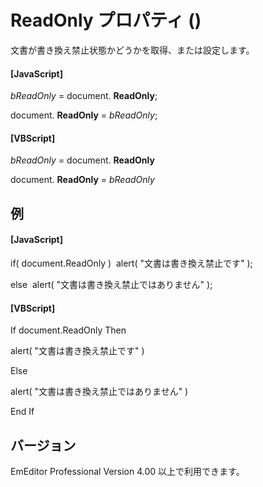 # ReadOnly プロパティ ()

文書が書き換え禁止状態かどうかを取得、または設定します。

#### \[JavaScript\]

_bReadOnly_ = document. **ReadOnly**;

document. **ReadOnly** = _bReadOnly_;

#### \[VBScript\]

_bReadOnly_ = document. **ReadOnly**

document. **ReadOnly** = _bReadOnly_

## 例

#### \[JavaScript\]

if( document.ReadOnly )  alert( "文書は書き換え禁止です" );

else  alert( "文書は書き換え禁止ではありません" );

#### \[VBScript\]

If document.ReadOnly Then

alert( "文書は書き換え禁止です" )

Else

alert( "文書は書き換え禁止ではありません" )

End If

## バージョン

EmEditor Professional Version 4.00 以上で利用できます。